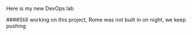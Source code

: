 Here is my new DevOps lab


####Still working on this project, Rome was not built in on night, we keep pushing
